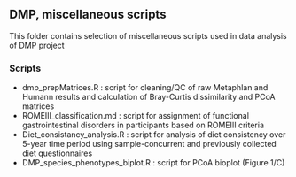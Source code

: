 ## DMP, miscellaneous scripts

This folder contains selection of miscellaneous scripts used in data analysis of DMP project 

### Scripts

- dmp_prepMatrices.R : script for cleaning/QC of raw Metaphlan and Humann results and calculation of Bray-Curtis dissimilarity and PCoA matrices
- ROMEIII_classification.md : script for assignment of functional gastrointestinal disorders in participants based on ROMEIII criteria
- Diet_consistancy_analysis.R : script for analysis of diet consistency over 5-year time period using sample-concurrent and previously collected diet questionnaires
- DMP_species_phenotypes_biplot.R : script for PCoA bioplot (Figure 1/C)
